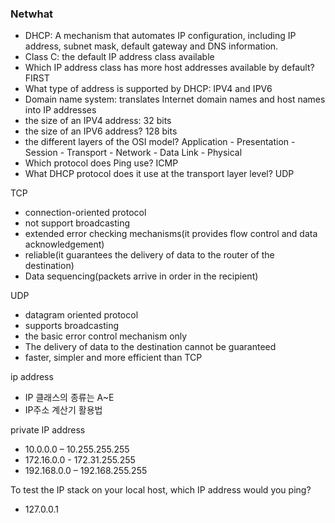 ### Netwhat

- DHCP: A mechanism that automates IP configuration, including IP address, subnet mask, default gateway and DNS information.
- Class C: the default IP address class available
- Which IP address class has more host addresses available by default? FIRST
- What type of address is supported by DHCP: IPV4 and IPV6
- Domain name system: translates Internet domain names and host names into IP addresses
- the size of an IPV4 address: 32 bits
- the size of an IPV6 address? 128 bits
- the different layers of the OSI model? Application - Presentation - Session - Transport - Network - Data Link - Physical
- Which protocol does Ping use? ICMP
- What DHCP protocol does it use at the transport layer level? UDP

TCP

- connection-oriented protocol
- not support broadcasting
- extended error checking mechanisms(it provides flow control and data acknowledgement)
- reliable(it guarantees the delivery of data to the router of the destination)
- Data sequencing(packets arrive in order in the recipient)

UDP

- datagram oriented protocol
- supports broadcasting
- the basic error control mechanism only
- The delivery of data to the destination cannot be guaranteed
- faster, simpler and more efficient than TCP

ip address

- IP 클래스의 종류는 A~E
- IP주소 계산기 활용법

private IP address
- 10.0.0.0 – 10.255.255.255
- 172.16.0.0 - 172.31.255.255
- 192.168.0.0 – 192.168.255.255

To test the IP stack on your local host, which IP address would you ping?
- 127.0.0.1